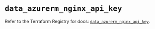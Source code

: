 # `data_azurerm_nginx_api_key`

Refer to the Terraform Registry for docs: [`data_azurerm_nginx_api_key`](https://registry.terraform.io/providers/hashicorp/azurerm/4.43.0/docs/data-sources/nginx_api_key).

